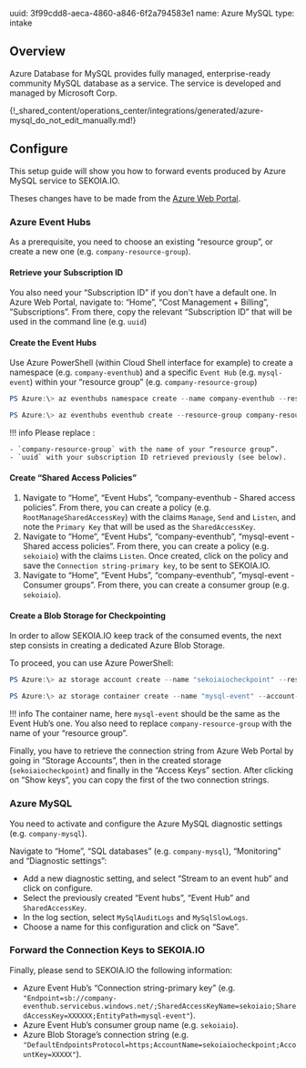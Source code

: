 uuid: 3f99cdd8-aeca-4860-a846-6f2a794583e1
name: Azure MySQL
type: intake

## Overview

Azure Database for MySQL provides fully managed, enterprise-ready community MySQL database as a service. The service is developed and managed by Microsoft Corp.

{!_shared_content/operations_center/integrations/generated/azure-mysql_do_not_edit_manually.md!}

## Configure

This setup guide will show you how to forward events produced by Azure MySQL service to SEKOIA.IO.

Theses changes have to be made from the [Azure Web Portal](https://portal.azure.com).

### Azure Event Hubs

As a prerequisite, you need to choose an existing “resource group”, or create a new one (e.g. `company-resource-group`).

#### Retrieve your Subscription ID

You also need your “Subscription ID” if you don't have a default one. In Azure Web Portal, navigate to: “Home”, “Cost Management + Billing”, ”Subscriptions”. From there, copy the relevant “Subscription ID” that will be used in the command line (e.g. `uuid`)

#### Create the Event Hubs

Use Azure PowerShell (within Cloud Shell interface for example) to create a namespace (e.g. `company-eventhub`) and a specific `Event Hub` (e.g. `mysql-event`) within your “resource group” (e.g. `company-resource-group`)

```powershell
PS Azure:\> az eventhubs namespace create --name company-eventhub --resource-group company-resource-group --enable-kafka true --subscription uuid
```

```powershell
PS Azure:\> az eventhubs eventhub create --resource-group company-resource-group --namespace-name company-eventhub --name mysql-event --message-retention 3 --partition-count 4 --subscription uuid
```

!!! info
    Please replace :

    - `company-resource-group` with the name of your “resource group”.
    - `uuid` with your subscription ID retrieved previously (see below).

#### Create “Shared Access Policies”

1. Navigate to “Home”, “Event Hubs”, “company-eventhub - Shared access policies”. From there, you can create a policy (e.g. `RootManageSharedAccessKey`) with the claims `Manage`, `Send` and `Listen`, and note the `Primary Key` that will be used as the `SharedAccessKey`.
2. Navigate to “Home”, “Event Hubs”, “company-eventhub”, “mysql-event - Shared access policies”. From there, you can create a policy (e.g. `sekoiaio`) with the claims `Listen`. Once created, click on the policy and save the `Connection string-primary key`, to be sent to SEKOIA.IO.
3. Navigate to “Home”, “Event Hubs”, “company-eventhub”, ”mysql-event - Consumer groups”. From there, you can create a consumer group (e.g. `sekoiaio`).

#### Create a Blob Storage for Checkpointing

In order to allow SEKOIA.IO keep track of the consumed events, the next step consists in creating a dedicated Azure Blob Storage.

To proceed, you can use Azure PowerShell:

```powershell
PS Azure:\> az storage account create --name "sekoiaiocheckpoint" --resource-group "company-resource-group"
```

```powershell
PS Azure:\> az storage container create --name "mysql-event" --account-name "sekoiaiocheckpoint"
```

!!! info
    The container name, here `mysql-event` should be the same as the Event Hub’s one.
    You also need to replace `company-resource-group` with the name of your “resource group”.

Finally, you have to retrieve the connection string from Azure Web Portal by going in “Storage Accounts”, then in the created storage (`sekoiaiocheckpoint`) and finally in the “Access Keys” section. After clicking on “Show keys”, you can copy the first of the two connection strings.

### Azure MySQL

You need to activate and configure the Azure MySQL diagnostic settings (e.g. `company-mysql`).

Navigate to “Home”, “SQL databases” (e.g. `company-mysql`), “Monitoring” and “Diagnostic settings”:

- Add a new diagnostic setting, and select “Stream to an event hub” and click on configure.
- Select the previously created “Event hubs”, “Event Hub” and `SharedAccessKey`.
- In the log section, select `MySqlAuditLogs` and `MySqlSlowLogs`.
- Choose a name for this configuration and click on “Save”.

### Forward the Connection Keys to SEKOIA.IO

Finally, please send to SEKOIA.IO the following information:

- Azure Event Hub’s “Connection string-primary key” (e.g. `"Endpoint=sb://company-eventhub.servicebus.windows.net/;SharedAccessKeyName=sekoiaio;SharedAccessKey=XXXXXX;EntityPath=mysql-event"`).
- Azure Event Hub’s consumer group name (e.g. `sekoiaio`).
- Azure Blob Storage’s connection string (e.g. `"DefaultEndpointsProtocol=https;AccountName=sekoiaiocheckpoint;AccountKey=XXXXX"`).
